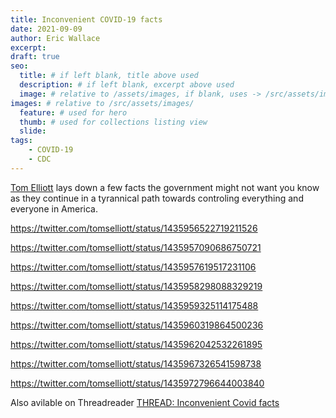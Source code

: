 ```yaml
---
title: Inconvenient COVID-19 facts
date: 2021-09-09
author: Eric Wallace
excerpt:
draft: true
seo:
  title: # if left blank, title above used
  description: # if left blank, excerpt above used
  image: # relative to /assets/images, if blank, uses -> /src/assets/images/meta/default.png
images: # relative to /src/assets/images/
  feature: # used for hero
  thumb: # used for collections listing view
  slide:
tags:
    - COVID-19
    - CDC
---
```

[Tom Elliott](https://twitter.com/tomselliott) lays down a few facts the government might not want you know as they continue in a tyrannical path towards controling everything and everyone in America.

https://twitter.com/tomselliott/status/1435956522719211526

https://twitter.com/tomselliott/status/1435957090686750721

https://twitter.com/tomselliott/status/1435957619517231106

https://twitter.com/tomselliott/status/1435958298088329219

https://twitter.com/tomselliott/status/1435959325114175488

https://twitter.com/tomselliott/status/1435960319864500236

https://twitter.com/tomselliott/status/1435962042532261895

https://twitter.com/tomselliott/status/1435967326541598738

https://twitter.com/tomselliott/status/1435972796644003840

Also avilable on Threadreader [THREAD: Inconvenient Covid facts](https://threadreaderapp.com/thread/1435956522719211526.html)